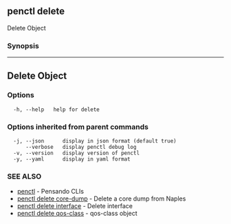 ## penctl delete

Delete Object

### Synopsis



---------------
 Delete Object 
---------------


### Options

```
  -h, --help   help for delete
```

### Options inherited from parent commands

```
  -j, --json      display in json format (default true)
      --verbose   display penctl debug log
  -v, --version   display version of penctl
  -y, --yaml      display in yaml format
```

### SEE ALSO
* [penctl](penctl.md)	 - Pensando CLIs
* [penctl delete core-dump](penctl_delete_core-dump.md)	 - Delete a core dump from Naples
* [penctl delete interface](penctl_delete_interface.md)	 - Delete interface
* [penctl delete qos-class](penctl_delete_qos-class.md)	 - qos-class object

